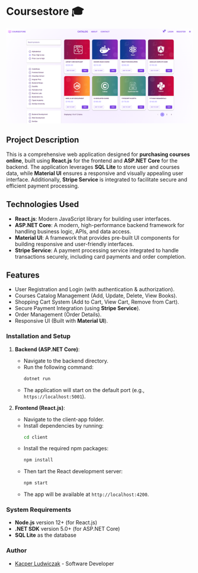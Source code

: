 # Coursestore 🎓

![screenshot](client/public/coursestore.png)

## Project Description

This is a comprehensive web application designed for **purchasing courses online**, built using **React.js** for the frontend and **ASP.NET Core** for the backend. The application leverages **SQL Lite** to store user and courses data, while **Material UI** ensures a responsive and visually appealing user interface. Additionally, **Stripe Service** is integrated to facilitate secure and efficient payment processing.

## Technologies Used

- **React.js**: Modern JavaScript library for building user interfaces.
- **ASP.NET Core**: A modern, high-performance backend framework for handling business logic, APIs, and data access.
- **Material UI**: A framework that provides pre-built UI components for building responsive and user-friendly interfaces.
- **Stripe Service**: A payment processing service integrated to handle transactions securely, including card payments and order completion.

## Features

- User Registration and Login (with authentication & authorization).
- Courses Catalog Management (Add, Update, Delete, View Books).
- Shopping Cart System (Add to Cart, View Cart, Remove from Cart).
- Secure Payment Integration (using **Stripe Service**).
- Order Management (Order Details).
- Responsive UI (Built with **Material UI**).

### Installation and Setup

1. **Backend (ASP.NET Core)**:
   - Navigate to the backend directory.
   - Run the following command:
     ```bash
     dotnet run
     ```
   - The application will start on the default port (e.g., `https://localhost:5001`).

2. **Frontend (React.js)**:
   - Navigate to the client-app folder.
   - Install dependencies by running:
     ```bash
     cd client
     ```
   - Install the required npm packages:
     ```bash
     npm install
     ```
   - Then tart the React development server:
     ```bash
     npm start
     ```
   - The app will be available at `http://localhost:4200`.

### System Requirements

- **Node.js** version 12+ (for React.js)
- **.NET SDK** version 5.0+ (for ASP.NET Core)
- **SQL Lite** as the database

### Author
- [Kacper Ludwiczak](https://github.com/KacperLudwiczak) - Software Developer
